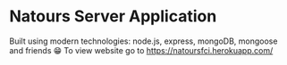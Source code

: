 # Natours Server Application

Built using modern technologies: node.js, express, mongoDB, mongoose and friends 😁
To view website go to https://natoursfci.herokuapp.com/
